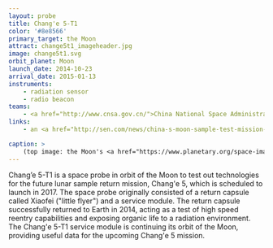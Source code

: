```yaml
---
layout: probe
title: Chang'e 5-T1
color: '#8e8566'
primary_target: the Moon
attract: change5t1_imageheader.jpg
image: change5t1.svg
orbit_planet: Moon
launch_date: 2014-10-23
arrival_date: 2015-01-13
instruments:
    - radiation sensor
    - radio beacon
teams:
    - <a href="http://www.cnsa.gov.cn/">China National Space Administration</a>
links:
    - an <a href="http://sen.com/news/china-s-moon-sample-test-mission-returns-successfully-to-earth">article</a> on the successful return of Xiaofei capsule

caption: >
    (top image: the Moon's <a href="https://www.planetary.org/space-images/change5t1-mare-marginis">Mare Marginis</a> as seen by Chang'e 5-T1, Xinhua News/CNSA)
---
```

Chang’e 5-T1 is a space probe in orbit of the Moon to test out technologies for the future lunar sample return mission, Chang'e 5, which is scheduled to launch in 2017. The space probe originally consisted of a return capsule called Xiaofei ("little flyer") and a service module. The return capsule successfully returned to Earth in 2014, acting as a test of high speed reentry capabilities and exposing organic life to a radiation environment. The Chang'e 5-T1 service module is continuing its orbit of the Moon, providing useful data for the upcoming Chang'e 5 mission.
